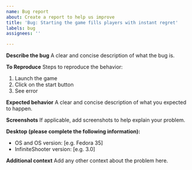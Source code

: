 ```yaml
---
name: Bug report
about: Create a report to help us improve
title: 'Bug: Starting the game fills players with instant regret'
labels: bug
assignees: ''

---
```


**Describe the bug**
A clear and concise description of what the bug is.

**To Reproduce**
Steps to reproduce the behavior:
1. Launch the game
2. Click on the start button
4. See error

**Expected behavior**
A clear and concise description of what you expected to happen.

**Screenshots**
If applicable, add screenshots to help explain your problem.

**Desktop (please complete the following information):**
 - OS and OS version: [e.g. Fedora 35]
 - InfiniteShooter version: [e.g. 3.0]

**Additional context**
Add any other context about the problem here.
